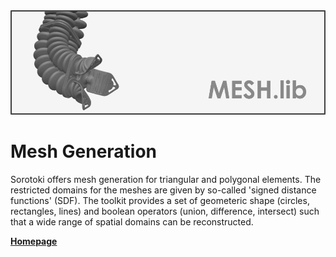 <div align="center"> <img src="./src/mesh.png" width="650"> </div>

# Mesh Generation
Sorotoki offers mesh generation for triangular and polygonal elements. The restricted domains for the meshes are given by so-called 'signed distance functions' (SDF). The toolkit provides a set of geometeric shape (circles, rectangles, lines) and boolean operators (union, difference, intersect) such that a wide range of spatial domains can be reconstructed.

[**Homepage**](https://bjcaasenbrood.github.io/SorotokiCode/)
